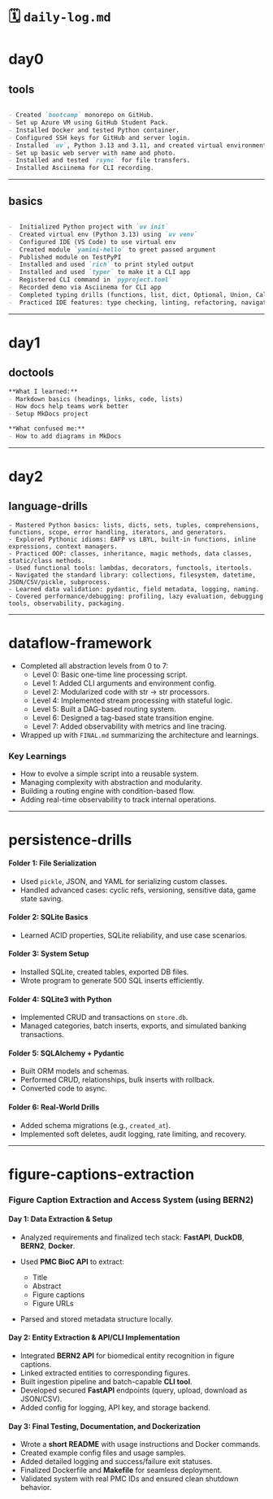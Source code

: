 # 🗓️ `daily-log.md`

# day0 

## tools
```markdown

- Created `bootcamp` monorepo on GitHub.
- Set up Azure VM using GitHub Student Pack.
- Installed Docker and tested Python container.
- Configured SSH keys for GitHub and server login.
- Installed `uv`, Python 3.13 and 3.11, and created virtual environment.
- Set up basic web server with name and photo.
- Installed and tested `rsync` for file transfers.
- Installed Asciinema for CLI recording.
```

---

## basics

```markdown

-  Initialized Python project with `uv init`
-  Created virtual env (Python 3.13) using `uv venv`
-  Configured IDE (VS Code) to use virtual env
-  Created module `yamini-hello` to greet passed argument
-  Published module on TestPyPI
-  Installed and used `rich` to print styled output
-  Installed and used `typer` to make it a CLI app
-  Registered CLI command in `pyproject.toml`
-  Recorded demo via Asciinema for CLI app
-  Completed typing drills (functions, list, dict, Optional, Union, Callable, TypedDict)
-  Practiced IDE features: type checking, linting, refactoring, navigation, renaming, docstrings, and import management
```

---
# day1 

## doctools

```markdown
**What I learned:**
- Markdown basics (headings, links, code, lists)
- How docs help teams work better
- Setup MkDocs project

**What confused me:**
- How to add diagrams in MkDocs

```

---

# day2

## language-drills

```
- Mastered Python basics: lists, dicts, sets, tuples, comprehensions, functions, scope, error handling, iterators, and generators.
- Explored Pythonic idioms: EAFP vs LBYL, built-in functions, inline expressions, context managers.
- Practiced OOP: classes, inheritance, magic methods, data classes, static/class methods.
- Used functional tools: lambdas, decorators, functools, itertools.
- Navigated the standard library: collections, filesystem, datetime, JSON/CSV/pickle, subprocess.
- Learned data validation: pydantic, field metadata, logging, naming.
- Covered performance/debugging: profiling, lazy evaluation, debugging tools, observability, packaging.
```

---

# dataflow-framework

- Completed all abstraction levels from 0 to 7:
  -  Level 0: Basic one-time line processing script.
  -  Level 1: Added CLI arguments and environment config.
  -  Level 2: Modularized code with str → str processors.
  -  Level 4: Implemented stream processing with stateful logic.
  -  Level 5: Built a DAG-based routing system.
  -  Level 6: Designed a tag-based state transition engine.
  -  Level 7: Added observability with metrics and line tracing.
- Wrapped up with `FINAL.md` summarizing the architecture and learnings.

### Key Learnings

- How to evolve a simple script into a reusable system.
- Managing complexity with abstraction and modularity.
- Building a routing engine with condition-based flow.
- Adding real-time observability to track internal operations.

---

# persistence-drills

#### Folder 1: File Serialization

* Used `pickle`, JSON, and YAML for serializing custom classes.
* Handled advanced cases: cyclic refs, versioning, sensitive data, game state saving.

#### Folder 2: SQLite Basics

* Learned ACID properties, SQLite reliability, and use case scenarios.

#### Folder 3: System Setup

* Installed SQLite, created tables, exported DB files.
* Wrote program to generate 500 SQL inserts efficiently.

#### Folder 4: SQLite3 with Python

* Implemented CRUD and transactions on `store.db`.
* Managed categories, batch inserts, exports, and simulated banking transactions.

#### Folder 5: SQLAlchemy + Pydantic

* Built ORM models and schemas.
* Performed CRUD, relationships, bulk inserts with rollback.
* Converted code to async.

#### Folder 6: Real-World Drills

* Added schema migrations (e.g., `created_at`).
* Implemented soft deletes, audit logging, rate limiting, and recovery.

---
# figure-captions-extraction

### Figure Caption Extraction and Access System (using BERN2)

#### **Day 1: Data Extraction & Setup**

* Analyzed requirements and finalized tech stack: **FastAPI**, **DuckDB**, **BERN2**, **Docker**.
* Used **PMC BioC API** to extract:

  * Title
  * Abstract
  * Figure captions
  * Figure URLs
* Parsed and stored metadata structure locally.

#### **Day 2: Entity Extraction & API/CLI Implementation**

* Integrated **BERN2 API** for biomedical entity recognition in figure captions.
* Linked extracted entities to corresponding figures.
* Built ingestion pipeline and batch-capable **CLI tool**.
* Developed secured **FastAPI** endpoints (query, upload, download as JSON/CSV).
* Added config for logging, API key, and storage backend.

#### **Day 3: Final Testing, Documentation, and Dockerization**

* Wrote a **short README** with usage instructions and Docker commands.
* Created example config files and usage samples.
* Added detailed logging and success/failure exit statuses.
* Finalized Dockerfile and **Makefile** for seamless deployment.
* Validated system with real PMC IDs and ensured clean shutdown behavior.





